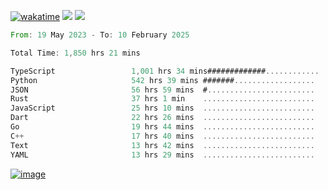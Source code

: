 [![wakatime](https://wakatime.com/badge/user/00eead22-fb14-4dd0-ab8a-3625cafbd50d.svg)](https://wakatime.com/@00eead22-fb14-4dd0-ab8a-3625cafbd50d)
![](https://komarev.com/ghpvc/?username=flatypus)
![](https://pixel.flatypus.me/flatypus?type=tracker)
<!--START_SECTION:waka-->

```rust
From: 19 May 2023 - To: 10 February 2025

Total Time: 1,850 hrs 21 mins

TypeScript                 1,001 hrs 34 mins#############............   53.87 %
Python                     542 hrs 39 mins #######..................   29.19 %
JSON                       56 hrs 59 mins  #........................   03.06 %
Rust                       37 hrs 1 min    .........................   01.99 %
JavaScript                 25 hrs 10 mins  .........................   01.35 %
Dart                       22 hrs 26 mins  .........................   01.21 %
Go                         19 hrs 44 mins  .........................   01.06 %
C++                        17 hrs 40 mins  .........................   00.95 %
Text                       13 hrs 42 mins  .........................   00.74 %
YAML                       13 hrs 29 mins  .........................   00.73 %
```

<!--END_SECTION:waka-->
[<img alt="image" src="https://github.com/flatypus/flatypus/assets/68029599/0a302dc1-501c-43a0-ae8d-37ec4817f3bd">](https://flatypus.me)

